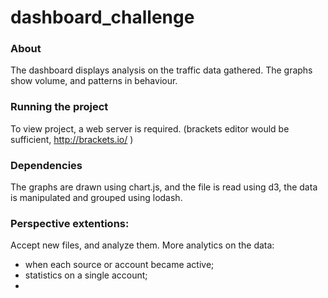 # dashboard_challenge

### About
The dashboard displays analysis on the traffic data gathered. The graphs show volume, and patterns in behaviour. 

### Running the project
To view project, a web server is required. (brackets editor would be sufficient, http://brackets.io/ )

### Dependencies
The graphs are drawn using chart.js, and the file is read using d3, the data is manipulated and grouped using lodash.

### Perspective extentions:
Accept new files, and analyze them. 
More analytics on the data: 
 - when each source or account became active;
 - statistics on a single account;
 - 
